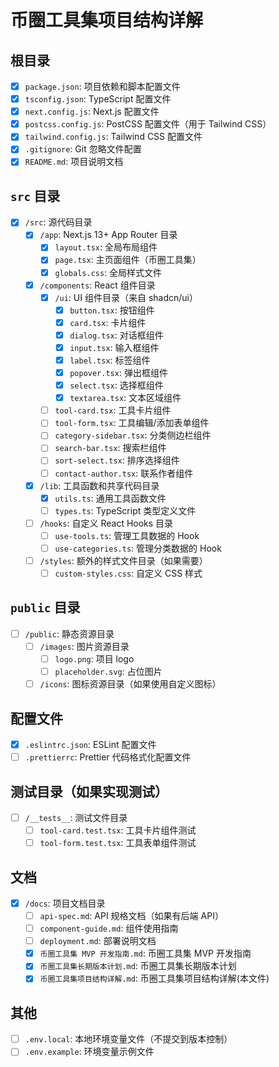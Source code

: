 
# 币圈工具集项目结构详解

## 根目录

- [x] `package.json`: 项目依赖和脚本配置文件
- [x] `tsconfig.json`: TypeScript 配置文件
- [x] `next.config.js`: Next.js 配置文件
- [x] `postcss.config.js`: PostCSS 配置文件（用于 Tailwind CSS）
- [x] `tailwind.config.js`: Tailwind CSS 配置文件
- [x] `.gitignore`: Git 忽略文件配置
- [x] `README.md`: 项目说明文档

## `src` 目录

- [x] `/src`: 源代码目录
  - [x] `/app`: Next.js 13+ App Router 目录
    - [x] `layout.tsx`: 全局布局组件
    - [x] `page.tsx`: 主页面组件（币圈工具集）
    - [x] `globals.css`: 全局样式文件
  - [x] `/components`: React 组件目录
    - [x] `/ui`: UI 组件目录（来自 shadcn/ui）
      - [x] `button.tsx`: 按钮组件
      - [x] `card.tsx`: 卡片组件
      - [x] `dialog.tsx`: 对话框组件
      - [x] `input.tsx`: 输入框组件
      - [x] `label.tsx`: 标签组件
      - [x] `popover.tsx`: 弹出框组件
      - [x] `select.tsx`: 选择框组件
      - [x] `textarea.tsx`: 文本区域组件
    - [ ] `tool-card.tsx`: 工具卡片组件
    - [ ] `tool-form.tsx`: 工具编辑/添加表单组件
    - [ ] `category-sidebar.tsx`: 分类侧边栏组件
    - [ ] `search-bar.tsx`: 搜索栏组件
    - [ ] `sort-select.tsx`: 排序选择组件
    - [ ] `contact-author.tsx`: 联系作者组件
  - [x] `/lib`: 工具函数和共享代码目录
    - [x] `utils.ts`: 通用工具函数文件
    - [ ] `types.ts`: TypeScript 类型定义文件
  - [ ] `/hooks`: 自定义 React Hooks 目录
    - [ ] `use-tools.ts`: 管理工具数据的 Hook
    - [ ] `use-categories.ts`: 管理分类数据的 Hook
  - [ ] `/styles`: 额外的样式文件目录（如果需要）
    - [ ] `custom-styles.css`: 自定义 CSS 样式

## `public` 目录

- [ ] `/public`: 静态资源目录
  - [ ] `/images`: 图片资源目录
    - [ ] `logo.png`: 项目 logo
    - [ ] `placeholder.svg`: 占位图片
  - [ ] `/icons`: 图标资源目录（如果使用自定义图标）

## 配置文件

- [x] `.eslintrc.json`: ESLint 配置文件
- [ ] `.prettierrc`: Prettier 代码格式化配置文件

## 测试目录（如果实现测试）

- [ ] `/__tests__`: 测试文件目录
  - [ ] `tool-card.test.tsx`: 工具卡片组件测试
  - [ ] `tool-form.test.tsx`: 工具表单组件测试

## 文档

- [x] `/docs`: 项目文档目录
  - [ ] `api-spec.md`: API 规格文档（如果有后端 API）
  - [ ] `component-guide.md`: 组件使用指南
  - [ ] `deployment.md`: 部署说明文档
  - [x] `币圈工具集 MVP 开发指南.md`: 币圈工具集 MVP 开发指南
  - [x] `币圈工具集长期版本计划.md`: 币圈工具集长期版本计划
  - [x] `币圈工具集项目结构详解.md`: 币圈工具集项目结构详解(本文件)

## 其他

- [ ] `.env.local`: 本地环境变量文件（不提交到版本控制）
- [ ] `.env.example`: 环境变量示例文件
